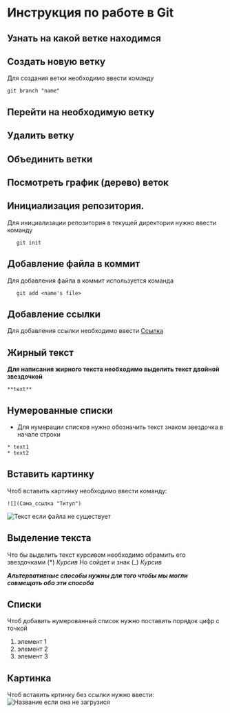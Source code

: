 # Инструкция по работе в Git

## Узнать на какой ветке находимся

## Создать новую ветку
Для создания ветки необходимо ввести команду 
```
git branch "name"
```

## Перейти на необходимую ветку

## Удалить ветку

## Объединить ветки

## Посмотреть график (дерево) веток





## Инициализация репозитория.

Для инициализации репозитория в текущей директории нужно ввести команду
```
   git init
```
## Добавление файла в коммит

Для добавления файла в коммит используется команда
```
   git add <name's file>
```
## Добавление ссылки
Для добавления ссылки необходимо ввести [Ссылка](https://gb.ru "GeekBrains")

## Жирный текст
**Для написания жирного текста необходимо выделить текст двойной звездочкой** 
```
**text**
```
## Нумерованные списки
* Для нумерации списков нужно обозначить текст знаком звездочка в начале строки
```
* text1
* text2
```
## Вставить картинку
Чтоб вставить картинку необходимо ввести команду:
```
![](Сама_ссылка "Титул")
```

![Текст если файла не существует](https://avatars.mds.yandex.net/get-zen-logos/1597769/pub_5f46616eac40a503a65b7e6c_5f4697c894c86652b03dc70e/xxh "GB")


## Выделение текста

Что бы выделить текст курсивом необходимо обрамить его звездочками (*) *Курсив*
Но сойдет и знак (_) _Курсив_

__*Альтервативные способы нужны для того чтобы мы могли совмещать оба эти способа*__



## Списки
Чтоб добавить нумерованный список нужно поставить порядок цифр с точкой
1. элемент 1
1. элемент 2
1. элемент 3

## Картинка 
Чтоб вставить кртинку без ссылки нужно ввести:
![Название если она не загрузися](jpg.jpg "Название")

